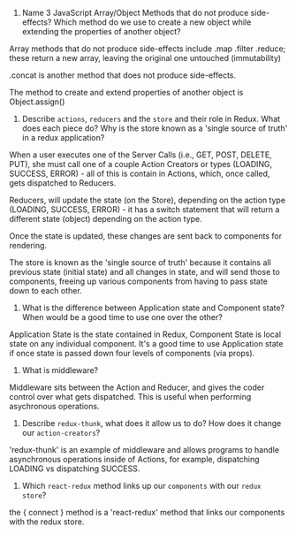 1.  Name 3 JavaScript Array/Object Methods that do not produce side-effects? Which method do we use to create a new object while extending the properties of another object?

Array methods that do not produce side-effects include .map .filter .reduce; these return a new array, leaving the original one untouched (immutability)

.concat is another method that does not produce side-effects.

The method to create and extend properties of another object is Object.assign()

1.  Describe `actions`, `reducers` and the `store` and their role in Redux. What does each piece do? Why is the store known as a 'single source of truth' in a redux application?

When a user executes one of the Server Calls (i.e., GET, POST, DELETE, PUT), she must call one of a couple Action Creators or types (LOADING, SUCCESS, ERROR) - all of this is contain in Actions, which, once called, gets dispatched to Reducers. 

Reducers, will update the state (on the Store), depending on the action type (LOADING, SUCCESS, ERROR) - it has a switch statement that will return a different state (object) depending on the action type.

Once the state is updated, these changes are sent back to components for rendering. 

The store is known as the 'single source of truth' because it contains all previous state (initial state) and all changes in state, and will send those to components, freeing up various components from having to pass state down to each other.


1.  What is the difference between Application state and Component state? When would be a good time to use one over the other?

Application State is the state contained in Redux, Component State is local state on any individual component. It's a good time to use Application state if once state is passed down four levels of components (via props).


1.  What is middleware?

Middleware sits between the Action and Reducer, and gives the coder control over what gets dispatched. This is useful when performing asychronous operations.

1.  Describe `redux-thunk`, what does it allow us to do? How does it change our `action-creators`?

'redux-thunk' is an example of middleware and allows programs to handle asynchronous operations inside of Actions, for example, dispatching LOADING vs dispatching SUCCESS. 

1.  Which `react-redux` method links up our `components` with our `redux store`?

the { connect } method is a 'react-redux' method that links our components with the redux store. 